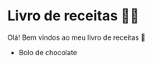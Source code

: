 # Livro de receitas  :woman_cook:

Olá! Bem vindos ao meu livro de receitas :slightly_smiling_face:

- Bolo de chocolate

